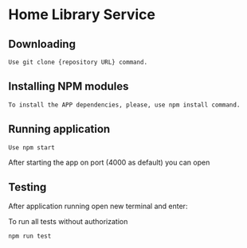# Home Library Service

## Downloading

```
Use git clone {repository URL} command.
```

## Installing NPM modules

```
To install the APP dependencies, please, use npm install command.
```

## Running application

```
Use npm start
```

After starting the app on port (4000 as default) you can open

## Testing

After application running open new terminal and enter:

To run all tests without authorization

```
npm run test
```
